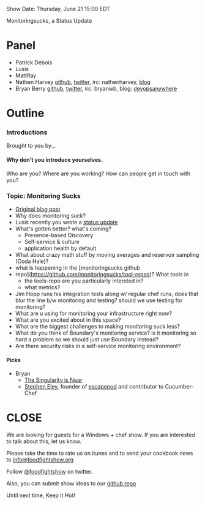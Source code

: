 Show Date:  Thursday, June 21 15:00 EDT

Monitoringsucks, a Status Update

Panel
=====
* Patrick Debois
* Lusis
* MattRay
* Nathen Harvey [github](http://github.com/nathenharvey), [twitter](http://twitter.com/nathenharvey), irc: nathenharvey, [blog](http://nathenharvey.com)
* Bryan Berry [github](http://github.com/bryanwb), [twitter](http://twitter.com/bryanwb), irc: bryanwb, blog: [devopsanywhere](http://devopsanywhere.blogspot.com)

Outline
=======

### Introductions

Brought to you by...

#### Why don't you introduce yourselves.


Who are you?  Where are you working?  How can people get in touch with you?

### Topic: Monitoring Sucks

* [Original blog post](http://blog.lusis.org/blog/2011/06/05/why-monitoring-sucks/)
* Why does monitoring suck?
* Lusis recently you wrote a [status update](http://blog.lusis.org/blog/2012/06/05/monitoring-sucking-just-a-little-bit-less/)
* What's gotten better? what's coming?
  * Presence-based Discovery
  * Self-service & culture
  * application health by default
* What about crazy math stuff by moving averages and reservoir
 sampling (Coda Hale)? 
* what is happening in the [monitoringsucks github
* repo](https://github.com/monitoringsucks/tool-repos)? What tools in
   * the tools-repo are you particularly intereted in?
   * what metrics?
* Jim Hopp runs his integration tests along w/ regular chef runs, does
that blur the line b/w monitoring and testing? should we use testing for monitoring?
* What are u using for monitoring your infrastructure right now?
* What are you excited about in this space?
* What are the biggest challenges to making monitoring suck less?
* What do you think of Boundary's monitoring service? Is it monitoring
so hard a problem so we should just use Boundary instead?
* Are there security risks in a self-service monitoring environment?



#### Picks

* Bryan
  * [The Singularity is Near](http://en.wikipedia.org/wiki/The_Singularity_Is_Near)
  * [Stephen Eley](https://github.com/sfeley), founder of [escapepod](http://escapepod.org) and contributor to Cucumber-Chef

  

CLOSE
=====

We are looking for guests for a Windows + chef show. If you are
interested to talk about this, let us know.

Please take the time to rate us on itunes and to send your cookbook
news to info@foodfightshow.org

Follow [@foodfightshow](http://twitter.com/foodfightshow) on twitter.

Also, you can submit show ideas to our [github repo](https://github.com/foodfight/showz)

Until next time, Keep it Hot!
